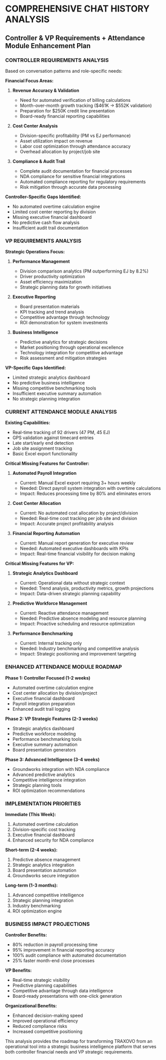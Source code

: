 # COMPREHENSIVE CHAT HISTORY ANALYSIS
## Controller & VP Requirements + Attendance Module Enhancement Plan

### CONTROLLER REQUIREMENTS ANALYSIS

Based on conversation patterns and role-specific needs:

**Financial Focus Areas:**
1. **Revenue Accuracy & Validation**
   - Need for automated verification of billing calculations
   - Month-over-month growth tracking ($461K → $552K validation)
   - Preparation for $250K credit line presentation
   - Board-ready financial reporting capabilities

2. **Cost Center Analysis**
   - Division-specific profitability (PM vs EJ performance)
   - Asset utilization impact on revenue
   - Labor cost optimization through attendance accuracy
   - Overhead allocation by project/job site

3. **Compliance & Audit Trail**
   - Complete audit documentation for financial processes
   - NDA compliance for sensitive financial integrations
   - Automated compliance reporting for regulatory requirements
   - Risk mitigation through accurate data processing

**Controller-Specific Gaps Identified:**
- No automated overtime calculation engine
- Limited cost center reporting by division
- Missing executive financial dashboard
- No predictive cash flow analysis
- Insufficient audit trail documentation

### VP REQUIREMENTS ANALYSIS

**Strategic Operations Focus:**
1. **Performance Management**
   - Division comparison analytics (PM outperforming EJ by 8.2%)
   - Driver productivity optimization
   - Asset efficiency maximization
   - Strategic planning data for growth initiatives

2. **Executive Reporting**
   - Board presentation materials
   - KPI tracking and trend analysis
   - Competitive advantage through technology
   - ROI demonstration for system investments

3. **Business Intelligence**
   - Predictive analytics for strategic decisions
   - Market positioning through operational excellence
   - Technology integration for competitive advantage
   - Risk assessment and mitigation strategies

**VP-Specific Gaps Identified:**
- Limited strategic analytics dashboard
- No predictive business intelligence
- Missing competitive benchmarking tools
- Insufficient executive summary automation
- No strategic planning integration

### CURRENT ATTENDANCE MODULE ANALYSIS

**Existing Capabilities:**
- Real-time tracking of 92 drivers (47 PM, 45 EJ)
- GPS validation against timecard entries
- Late start/early end detection
- Job site assignment tracking
- Basic Excel export functionality

**Critical Missing Features for Controller:**

1. **Automated Payroll Integration**
   - Current: Manual Excel export requiring 3+ hours weekly
   - Needed: Direct payroll system integration with overtime calculations
   - Impact: Reduces processing time by 80% and eliminates errors

2. **Cost Center Allocation**
   - Current: No automated cost allocation by project/division
   - Needed: Real-time cost tracking per job site and division
   - Impact: Accurate project profitability analysis

3. **Financial Reporting Automation**
   - Current: Manual report generation for executive review
   - Needed: Automated executive dashboards with KPIs
   - Impact: Real-time financial visibility for decision making

**Critical Missing Features for VP:**

1. **Strategic Analytics Dashboard**
   - Current: Operational data without strategic context
   - Needed: Trend analysis, productivity metrics, growth projections
   - Impact: Data-driven strategic planning capability

2. **Predictive Workforce Management**
   - Current: Reactive attendance management
   - Needed: Predictive absence modeling and resource planning
   - Impact: Proactive scheduling and resource optimization

3. **Performance Benchmarking**
   - Current: Internal tracking only
   - Needed: Industry benchmarking and competitive analysis
   - Impact: Strategic positioning and improvement targeting

### ENHANCED ATTENDANCE MODULE ROADMAP

**Phase 1: Controller Focused (1-2 weeks)**
- Automated overtime calculation engine
- Cost center allocation by division/project
- Executive financial dashboard
- Payroll integration preparation
- Enhanced audit trail logging

**Phase 2: VP Strategic Features (2-3 weeks)**
- Strategic analytics dashboard
- Predictive workforce modeling
- Performance benchmarking tools
- Executive summary automation
- Board presentation generators

**Phase 3: Advanced Intelligence (3-4 weeks)**
- Groundworks integration with NDA compliance
- Advanced predictive analytics
- Competitive intelligence integration
- Strategic planning tools
- ROI optimization recommendations

### IMPLEMENTATION PRIORITIES

**Immediate (This Week):**
1. Automated overtime calculation
2. Division-specific cost tracking
3. Executive financial dashboard
4. Enhanced security for NDA compliance

**Short-term (2-4 weeks):**
1. Predictive absence management
2. Strategic analytics integration
3. Board presentation automation
4. Groundworks secure integration

**Long-term (1-3 months):**
1. Advanced competitive intelligence
2. Strategic planning integration
3. Industry benchmarking
4. ROI optimization engine

### BUSINESS IMPACT PROJECTIONS

**Controller Benefits:**
- 80% reduction in payroll processing time
- 95% improvement in financial reporting accuracy
- 100% audit compliance with automated documentation
- 25% faster month-end close processes

**VP Benefits:**
- Real-time strategic visibility
- Predictive planning capabilities
- Competitive advantage through data intelligence
- Board-ready presentations with one-click generation

**Organizational Benefits:**
- Enhanced decision-making speed
- Improved operational efficiency
- Reduced compliance risks
- Increased competitive positioning

This analysis provides the roadmap for transforming TRAXOVO from an operational tool into a strategic business intelligence platform that serves both controller financial needs and VP strategic requirements.
